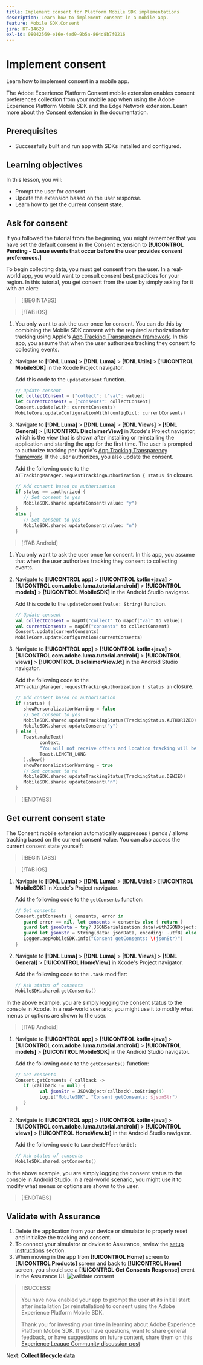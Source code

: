 ```yaml
---
title: Implement consent for Platform Mobile SDK implementations
description: Learn how to implement consent in a mobile app.
feature: Mobile SDK,Consent
jira: KT-14629
exl-id: 08042569-e16e-4ed9-9b5a-864d8b7f0216
---
```

# Implement consent

Learn how to implement consent in a mobile app.

The Adobe Experience Platform Consent mobile extension enables consent preferences collection from your mobile app when using the Adobe Experience Platform Mobile SDK and the Edge Network extension. Learn more about the [Consent extension](https://developer.adobe.com/client-sdks/documentation/consent-for-edge-network/) in the documentation.

## Prerequisites

* Successfully built and run app with SDKs installed and configured.

## Learning objectives

In this lesson, you will:

* Prompt the user for consent.
* Update the extension based on the user response.
* Learn how to get the current consent state.

## Ask for consent

If you followed the tutorial from the beginning, you might remember that you have set the default consent in the Consent extension to **[!UICONTROL Pending - Queue events that occur before the user provides consent preferences.]** 

To begin collecting data, you must get consent from the user. In a real-world app, you would want to consult consent best practices for your region. In this tutorial, you get consent from the user by simply asking for it with an alert:

>[!BEGINTABS]

>[!TAB iOS]

1. You only want to ask the user once for consent. You can do this by combining the Mobile SDK consent with the required authorization for tracking using Apple's [App Tracking Transparency framework](https://developer.apple.com/documentation/apptrackingtransparency). In this app, you assume that when the user authorizes tracking they consent to collecting events.
 
1. Navigate to **[!DNL Luma]** > **[!DNL Luma]** > **[!DNL Utils]** > **[!UICONTROL MobileSDK]** in the Xcode Project navigator.
  
   Add this code to the `updateConsent` function.

   ```swift
   // Update consent
   let collectConsent = ["collect": ["val": value]]
   let currentConsents = ["consents": collectConsent]
   Consent.update(with: currentConsents)
   MobileCore.updateConfigurationWith(configDict: currentConsents)
   ```

1. Navigate to **[!DNL Luma]** > **[!DNL Luma]** > **[!DNL Views]** > **[!DNL General]** > **[!UICONTROL DisclaimerView]** in Xcode's Project navigator, which is the view that is shown after installing or reinstalling the application and starting the app for the first time. The user is prompted to authorize tracking per Apple's [App Tracking Transparency framework](https://developer.apple.com/documentation/apptrackingtransparency). If the user authorizes, you also update the consent.

   Add the following code to the `ATTrackingManager.requestTrackingAuthorization { status in` closure.

   ```swift 
   // Add consent based on authorization
   if status == .authorized {
      // Set consent to yes
      MobileSDK.shared.updateConsent(value: "y")
   }
   else {
      // Set consent to yes
      MobileSDK.shared.updateConsent(value: "n")
   }
   ```

>[!TAB Android]

1. You only want to ask the user once for consent. In this app, you assume that when the user authorizes tracking they consent to collecting events.
 
1. Navigate to **[!UICONTROL app]** > **[!UICONTROL kotlin+java]** > **[!UICONTROL com.adobe.luma.tutorial.android]** > **[!UICONTROL models]** > **[!UICONTROL MobileSDK]** in the Android Studio navigator.
  
   Add this code to the `updateConsent(value: String)` function.

   ```kotlin
   // Update consent
   val collectConsent = mapOf("collect" to mapOf("val" to value))
   val currentConsents = mapOf("consents" to collectConsent)
   Consent.update(currentConsents)
   MobileCore.updateConfiguration(currentConsents)
   ```

1. Navigate to **[!UICONTROL app]** > **[!UICONTROL kotlin+java]** > **[!UICONTROL com.adobe.luma.tutorial.android]** > **[!UICONTROL views]** > **[!UICONTROL DisclaimerView.kt]** in the Android Studio navigator.

   Add the following code to the `ATTrackingManager.requestTrackingAuthorization { status in` closure.

   ```kotlin 
   // Add consent based on authorization
   if (status) {
      showPersonalizationWarning = false
      // Set consent to yes
      MobileSDK.shared.updateTrackingStatus(TrackingStatus.AUTHORIZED)
      MobileSDK.shared.updateConsent("y")
   } else {
      Toast.makeText(
            context,
            "You will not receive offers and location tracking will be disabled.",
            Toast.LENGTH_LONG
      ).show()
      showPersonalizationWarning = true
      // Set consent to no
      MobileSDK.shared.updateTrackingStatus(TrackingStatus.DENIED)
      MobileSDK.shared.updateConsent("n")
   }
   ```

>[!ENDTABS]

## Get current consent state

The Consent mobile extension automatically suppresses / pends / allows tracking based on the current consent value. You can also access the current consent state yourself:

>[!BEGINTABS]

>[!TAB iOS]

1. Navigate to **[!DNL Luma]** > **[!DNL Luma]** > **[!DNL Utils]** > **[!UICONTROL MobileSDK]** in Xcode's Project navigator.

   Add the following code to the `getConsents` function:

   ```swift
   // Get consents
   Consent.getConsents { consents, error in
      guard error == nil, let consents = consents else { return }
      guard let jsonData = try? JSONSerialization.data(withJSONObject: consents, options: .prettyPrinted) else { return }
      guard let jsonStr = String(data: jsonData, encoding: .utf8) else { return }
      Logger.aepMobileSDK.info("Consent getConsents: \(jsonStr)")
   }
   ```

2. Navigate to **[!DNL Luma]** > **[!DNL Luma]** > **[!DNL Views]** > **[!DNL General]** > **[!UICONTROL HomeView]** in Xcode's Project navigator.

   Add the following  code to the `.task` modifier:

   ```swift
   // Ask status of consents
   MobileSDK.shared.getConsents()   
   ```

In the above example, you are simply logging the consent status to the console in Xcode. In a real-world scenario, you might use it to modify what menus or options are shown to the user.

>[!TAB Android]

1. Navigate to **[!UICONTROL app]** > **[!UICONTROL kotlin+java]** > **[!UICONTROL com.adobe.luma.tutorial.android]** > **[!UICONTROL models]** > **[!UICONTROL MobileSDK]** in the Android Studio navigator.

   Add the following code to the `getConsents()` function:

   ```kotlin
   // Get consents
   Consent.getConsents { callback ->
      if (callback != null) {
            val jsonStr = JSONObject(callback).toString(4)
            Log.i("MobileSDK", "Consent getConsents: $jsonStr")
      }
   }
   ```

1. Navigate to **[!UICONTROL app]** > **[!UICONTROL kotlin+java]** > **[!UICONTROL com.adobe.luma.tutorial.android]** > **[!UICONTROL views]** > **[!UICONTROL HomeView.kt]** in the Android Studio navigator.

   Add the following  code to `LaunchedEffect(unit)`:

   ```kotlin
   // Ask status of consents
   MobileSDK.shared.getConsents()   
   ```

In the above example, you are simply logging the consent status to the console in Android Studio. In a real-world scenario, you might use it to modify what menus or options are shown to the user.

>[!ENDTABS]

## Validate with Assurance

1. Delete the application from your device or simulator to properly reset and initialize the tracking and consent.
1. To connect your simulator or device to Assurance, review the [setup instructions](assurance.md#connecting-to-a-session) section.
1. When moving in the app from **[!UICONTROL Home]** screen to **[!UICONTROL Products]** screen and back to **[!UICONTROL Home]** screen, you should see a **[!UICONTROL Get Consents Response]** event in the Assurance UI.
    ![validate consent](assets/consent-update.png)


>[!SUCCESS]
>
>You have now enabled your app to prompt the user at its initial start after installation (or reinstallation) to consent using the Adobe Experience Platform Mobile SDK.
>
>Thank you for investing your time in learning about Adobe Experience Platform Mobile SDK. If you have questions, want to share general feedback, or have suggestions on future content, share them on this [Experience League Community discussion post](https://experienceleaguecommunities.adobe.com/t5/adobe-experience-platform-data/tutorial-discussion-implement-adobe-experience-cloud-in-mobile/td-p/443796)

Next: **[Collect lifecycle data](lifecycle-data.md)**
